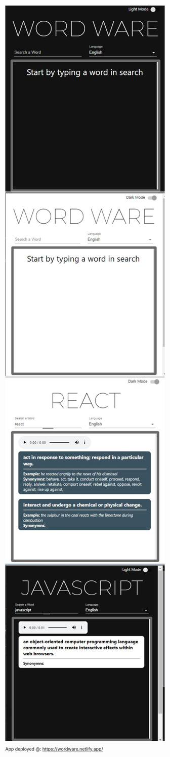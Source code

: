 
![alt text](https://github.com/doikuomola/Word-Ware/blob/master/image1.jpg?raw=true)
![alt text](https://github.com/doikuomola/Word-Ware/blob/master/image2.jpg?raw=true)
![alt text](https://github.com/doikuomola/Word-Ware/blob/master/image3.jpg?raw=true)
![alt text](https://github.com/doikuomola/Word-Ware/blob/master/image4.jpg?raw=true)



App deployed @: https://wordware.netlify.app/
